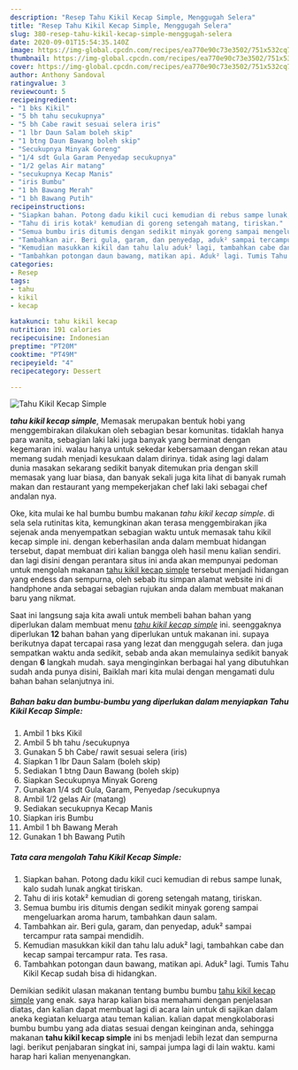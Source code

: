 ```yaml
---
description: "Resep Tahu Kikil Kecap Simple, Menggugah Selera"
title: "Resep Tahu Kikil Kecap Simple, Menggugah Selera"
slug: 380-resep-tahu-kikil-kecap-simple-menggugah-selera
date: 2020-09-01T15:54:35.140Z
image: https://img-global.cpcdn.com/recipes/ea770e90c73e3502/751x532cq70/tahu-kikil-kecap-simple-foto-resep-utama.jpg
thumbnail: https://img-global.cpcdn.com/recipes/ea770e90c73e3502/751x532cq70/tahu-kikil-kecap-simple-foto-resep-utama.jpg
cover: https://img-global.cpcdn.com/recipes/ea770e90c73e3502/751x532cq70/tahu-kikil-kecap-simple-foto-resep-utama.jpg
author: Anthony Sandoval
ratingvalue: 3
reviewcount: 5
recipeingredient:
- "1 bks Kikil"
- "5 bh tahu secukupnya"
- "5 bh Cabe rawit sesuai selera iris"
- "1 lbr Daun Salam boleh skip"
- "1 btng Daun Bawang boleh skip"
- "Secukupnya Minyak Goreng"
- "1/4 sdt Gula Garam Penyedap secukupnya"
- "1/2 gelas Air matang"
- "secukupnya Kecap Manis"
- "iris Bumbu"
- "1 bh Bawang Merah"
- "1 bh Bawang Putih"
recipeinstructions:
- "Siapkan bahan. Potong dadu kikil cuci kemudian di rebus sampe lunak, kalo sudah lunak angkat tiriskan."
- "Tahu di iris kotak² kemudian di goreng setengah matang, tiriskan."
- "Semua bumbu iris ditumis dengan sedikit minyak goreng sampai mengeluarkan aroma harum, tambahkan daun salam."
- "Tambahkan air. Beri gula, garam, dan penyedap, aduk² sampai tercampur rata sampai mendidih."
- "Kemudian masukkan kikil dan tahu lalu aduk² lagi, tambahkan cabe dan kecap sampai tercampur rata. Tes rasa."
- "Tambahkan potongan daun bawang, matikan api. Aduk² lagi. Tumis Tahu Kikil Kecap sudah bisa di hidangkan."
categories:
- Resep
tags:
- tahu
- kikil
- kecap

katakunci: tahu kikil kecap 
nutrition: 191 calories
recipecuisine: Indonesian
preptime: "PT20M"
cooktime: "PT49M"
recipeyield: "4"
recipecategory: Dessert

---
```



![Tahu Kikil Kecap Simple](https://img-global.cpcdn.com/recipes/ea770e90c73e3502/751x532cq70/tahu-kikil-kecap-simple-foto-resep-utama.jpg)

<b><i>tahu kikil kecap simple</i></b>, Memasak merupakan bentuk hobi yang menggembirakan dilakukan oleh sebagian besar komunitas. tidaklah hanya para wanita, sebagian laki laki juga banyak yang berminat dengan kegemaran ini. walau hanya untuk sekedar kebersamaan dengan rekan atau memang sudah menjadi kesukaan dalam dirinya. tidak asing lagi dalam dunia masakan sekarang sedikit banyak ditemukan pria dengan skill memasak yang luar biasa, dan banyak sekali juga kita lihat di banyak rumah makan dan restaurant yang mempekerjakan chef laki laki sebagai chef andalan nya.



Oke, kita mulai ke hal bumbu bumbu makanan <i>tahu kikil kecap simple</i>. di sela sela rutinitas kita, kemungkinan akan terasa menggembirakan jika sejenak anda menyempatkan sebagian waktu untuk memasak tahu kikil kecap simple ini. dengan keberhasilan anda dalam membuat hidangan tersebut, dapat membuat diri kalian bangga oleh hasil menu kalian sendiri. dan lagi disini dengan perantara situs ini anda akan mempunyai pedoman untuk mengolah makanan <u>tahu kikil kecap simple</u> tersebut menjadi hidangan yang endess dan sempurna, oleh sebab itu simpan alamat website ini di handphone anda sebagai sebagian rujukan anda dalam membuat makanan baru yang nikmat.


Saat ini langsung saja kita awali untuk membeli bahan bahan yang diperlukan dalam membuat menu <u><i>tahu kikil kecap simple</i></u> ini. seenggaknya diperlukan <b>12</b> bahan bahan yang diperlukan untuk makanan ini. supaya berikutnya dapat tercapai rasa yang lezat dan menggugah selera. dan juga sempatkan waktu anda sedikit, sebab anda akan memulainya sedikit banyak dengan <b>6</b> langkah mudah. saya menginginkan berbagai hal yang dibutuhkan sudah anda punya disini, Baiklah mari kita mulai dengan mengamati dulu bahan bahan selanjutnya ini.

<!--inarticleads1-->

##### Bahan baku dan bumbu-bumbu yang diperlukan dalam menyiapkan Tahu Kikil Kecap Simple:

1. Ambil 1 bks Kikil
1. Ambil 5 bh tahu /secukupnya
1. Gunakan 5 bh Cabe/ rawit sesuai selera (iris)
1. Siapkan 1 lbr Daun Salam (boleh skip)
1. Sediakan 1 btng Daun Bawang (boleh skip)
1. Siapkan Secukupnya Minyak Goreng
1. Gunakan 1/4 sdt Gula, Garam, Penyedap /secukupnya
1. Ambil 1/2 gelas Air (matang)
1. Sediakan secukupnya Kecap Manis
1. Siapkan iris Bumbu
1. Ambil 1 bh Bawang Merah
1. Gunakan 1 bh Bawang Putih




<!--inarticleads2-->

##### Tata cara mengolah Tahu Kikil Kecap Simple:

1. Siapkan bahan. Potong dadu kikil cuci kemudian di rebus sampe lunak, kalo sudah lunak angkat tiriskan.
1. Tahu di iris kotak² kemudian di goreng setengah matang, tiriskan.
1. Semua bumbu iris ditumis dengan sedikit minyak goreng sampai mengeluarkan aroma harum, tambahkan daun salam.
1. Tambahkan air. Beri gula, garam, dan penyedap, aduk² sampai tercampur rata sampai mendidih.
1. Kemudian masukkan kikil dan tahu lalu aduk² lagi, tambahkan cabe dan kecap sampai tercampur rata. Tes rasa.
1. Tambahkan potongan daun bawang, matikan api. Aduk² lagi. Tumis Tahu Kikil Kecap sudah bisa di hidangkan.




Demikian sedikit ulasan makanan tentang bumbu bumbu <u>tahu kikil kecap simple</u> yang enak. saya harap kalian bisa memahami dengan penjelasan diatas, dan kalian dapat membuat lagi di acara lain untuk di sajikan dalam aneka kegiatan keluarga atau teman kalian. kalian dapat mengkolaborasi bumbu bumbu yang ada diatas sesuai dengan keinginan anda, sehingga makanan <b>tahu kikil kecap simple</b> ini bs menjadi lebih lezat dan sempurna lagi. berikut penjabaran singkat ini, sampai jumpa lagi di lain waktu. kami harap hari kalian menyenangkan.
